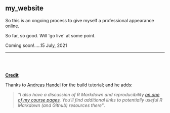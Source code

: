 ## my_website

So this is an ongoing process to give myself a professional appearance online.

So far, so good. Will 'go live' at some point.

Coming soon!.....15 July, 2021


***

<br>
<br>

__<u>Credit</u>__

Thanks to [Andreas Handel](https://www.andreashandel.com/post/github-website/) for the build tutorial; and he adds:

>_"I also have a discussion of R Markdown and reproducibility [on one of my course pages](https://andreashandel.github.io/MADAcourse/1e_ToolsforReproducibility.html). You'll find additional links to potentially useful R Markdown (and Github) resources there"_.
